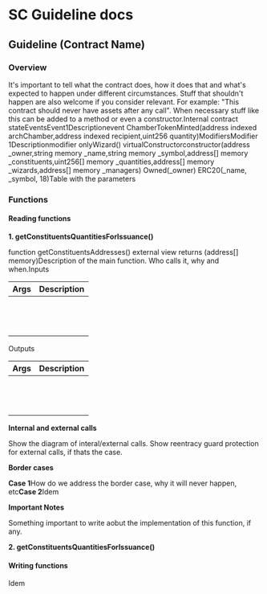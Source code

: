 # SC Guideline docs

## Guideline (Contract Name)

### Overview <a href="#overview" id="overview"></a>

It's important to tell what the contract does, how it does that and what's expected to happen under different circumstances. Stuff that shouldn't happen are also welcome if you consider relevant. For example: "This contract should never have assets after any call". When necessary stuff like this can be added to a method or even a constructor.Internal contract stateEventsEvent1Descriptionevent ChamberTokenMinted(address indexed archChamber,address indexed recipient,uint256 quantity)ModifiersModifier 1Descriptionmodifier onlyWizard() virtualConstructorconstructor(address \_owner,string memory \_name,string memory \_symbol,address\[] memory \_constituents,uint256\[] memory \_quantities,address\[] memory \_wizards,address\[] memory \_managers) Owned(\_owner) ERC20(\_name, \_symbol, 18)Table with the parameters

### Functions <a href="#functions" id="functions"></a>

#### Reading functions <a href="#reading-functions" id="reading-functions"></a>

**1. getConstituentsQuantitiesForIssuance()**

function getConstituentsAddresses() external view returns (address\[] memory)Description of the main function. Who calls it, why and when.Inputs

| Args | Description |
| ---- | ----------- |
| ​    | ​           |
| ​    | ​           |
| ​    | ​           |

Outputs

| Args | Description |
| ---- | ----------- |
| ​    | ​           |
| ​    | ​           |
| ​    | ​           |

**Internal and external calls**

Show the diagram of interal/external calls. Show reentracy guard protection for external calls, if thats the case.

**Border cases**

**Case 1**How do we address the border case, why it will never happen, etc**Case 2**Idem

**Important Notes**

Something important to write aobut the implementation of this function, if any.

**2. getConstituentsQuantitiesForIssuance()**

#### Writing functions <a href="#writing-functions" id="writing-functions"></a>

Idem
